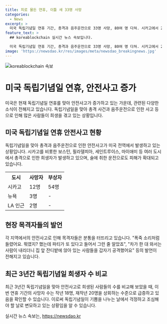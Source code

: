 ```yaml
---
title: 피로 물든 연휴, 이틀 새 33명 사망
categories:
  - News
excerpt: >
  미국 독립기념일 연휴 기간, 총격과 음주운전으로 33명 사망, 80여 명 다쳐. 시카고에서 24시간 동안 12명 사망, 54명 다졌고, 보스턴, 필라델피아, 세인트루이스, 마이애미 등에서도 사건 잇따라. 이틀 동안 최소 33명 사망, 80여 명 다졌는데, 최근 몇 년간 미국 독립기념일은 기쁨보다는 걱정과 조심이 더 필요한 시기로 변화하고 있다. (자료: 뉴욕 김범주)
feature_text: >
  ## koreablockchain 실시간 뉴스 속보입니다.

  미국 독립기념일 연휴 기간, 총격과 음주운전으로 33명 사망, 80여 명 다쳐. 시카고에서 24시간 동안 12명 사망, 54명 다졌고, 보스턴, 필라델피아, 세인트루이스, 마이애미 등에서도 사건 잇따라. 이틀 동안 최소 33명 사망, 80여 명 다졌는데, 최근 몇 년간 미국 독립기념일은 기쁨보다는 걱정과 조심이 더 필요한 시기로 변화하고 있다. (자료: 뉴욕 김범주)
image: 'https://newsdao.kr/res/images/meta/newsdao_breakingnews.jpg'
---
```


<p><img src="https://newsdao.kr/res/images/meta/newsdao_breakingnews.jpg" alt="koreablockchain 속보" /></p>

<h1>미국 독립기념일 연휴, 안전사고 증가</h1>

<p data-ke-size="size16">미국은 현재 독립기념일 연휴를 맞아 안전사고가 증가하고 있는 가운데, 관련된 다양한 소식이 전해지고 있습니다. 독립기념일을 맞아 총격 사건과 음주운전으로 인한 사고 등으로 인해 많은 사람들이 희생을 겪고 있는 상황입니다.</p>

<h2 data-ke-size="size26">미국 독립기념일 연휴 안전사고 현황</h2>

<p data-ke-size="size16">독립기념일을 맞아 총격과 음주운전으로 인한 안전사고가 미국 전역에서 발생하고 있는 상황입니다. 시카고를 비롯한 보스턴, 필라델피아, 세인트루이스, 마이애미 등 여러 도시에서 총격으로 인한 희생자가 발생하고 있으며, 술에 취한 운전으로도 피해가 확대되고 있습니다.</p>

<table>
    <tr>
        <th>도시</th>
        <th>사망자</th>
        <th>부상자</th>
    </tr>
    <tr>
        <td>시카고</td>
        <td>12명</td>
        <td>54명</td>
    </tr>
    <tr>
        <td>뉴욕</td>
        <td>3명</td>
        <td>-</td>
    </tr>
    <tr>
        <td>LA 인근</td>
        <td>2명</td>
        <td>-</td>
    </tr>
</table>

<h2 data-ke-size="size26">현장 목격자들의 발언</h2>

<p data-ke-size="size16">각 지역에서의 안전사고로 인해 목격자들은 분통을 터뜨리고 있습니다. "폭죽 소리처럼 들렸어요. 뭐였지? 했는데 파티가 또 있다고 들어서 그런 줄 알았죠", "차가 한 대 와서는 사람이 내리더니 집 앞 잔디밭에 앉아 있는 사람들을 갑자기 공격했어요" 등의 발언이 전해지고 있습니다.</p>

<h2 data-ke-size="size26">최근 3년간 독립기념일 희생자 수 비교</h2>

<p data-ke-size="size16">최근 3년간 독립기념일을 맞아 안전사고로 희생된 사람들의 수를 비교해 보았을 때, 이번 연휴 기간의 사망자 수는 작년 18명, 재작년 20명을 상회하는 수준으로 급증하고 있음을 확인할 수 있습니다. 이로써 독립기념일이 기쁨을 나누는 날에서 걱정하고 조심해야 할 날로 변모하고 있는 상황임을 알 수 있습니다.</p>
실시간 뉴스 속보는, <a href="https://newsdao.kr" rel="dofollow">https://newsdao.kr</a>



